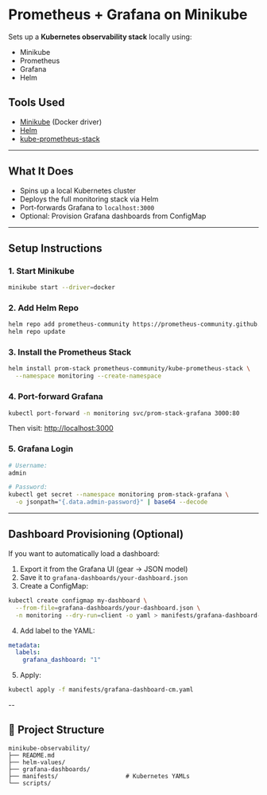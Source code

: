 # Prometheus + Grafana on Minikube

Sets up a **Kubernetes observability stack** locally using:
- Minikube
- Prometheus
- Grafana
- Helm

## Tools Used
- [Minikube](https://minikube.sigs.k8s.io/) (Docker driver)
- [Helm](https://helm.sh/)
- [kube-prometheus-stack](https://github.com/prometheus-community/helm-charts/tree/main/charts/kube-prometheus-stack)

---

## What It Does
- Spins up a local Kubernetes cluster
- Deploys the full monitoring stack via Helm
- Port-forwards Grafana to `localhost:3000`
- Optional: Provision Grafana dashboards from ConfigMap

---

## Setup Instructions

### 1. Start Minikube
```bash
minikube start --driver=docker
```

### 2. Add Helm Repo
```bash
helm repo add prometheus-community https://prometheus-community.github.io/helm-charts
helm repo update
```

### 3. Install the Prometheus Stack
```bash
helm install prom-stack prometheus-community/kube-prometheus-stack \
  --namespace monitoring --create-namespace
```

### 4. Port-forward Grafana
```bash
kubectl port-forward -n monitoring svc/prom-stack-grafana 3000:80
```
Then visit: [http://localhost:3000](http://localhost:3000)

### 5. Grafana Login
```bash
# Username:
admin

# Password:
kubectl get secret --namespace monitoring prom-stack-grafana \
  -o jsonpath="{.data.admin-password}" | base64 --decode
```

---

## Dashboard Provisioning (Optional)
If you want to automatically load a dashboard:

1. Export it from the Grafana UI (gear → JSON model)
2. Save it to `grafana-dashboards/your-dashboard.json`
3. Create a ConfigMap:

```bash
kubectl create configmap my-dashboard \
  --from-file=grafana-dashboards/your-dashboard.json \
  -n monitoring --dry-run=client -o yaml > manifests/grafana-dashboard-cm.yaml
```

4. Add label to the YAML:
```yaml
metadata:
  labels:
    grafana_dashboard: "1"
```

5. Apply:
```bash
kubectl apply -f manifests/grafana-dashboard-cm.yaml
```
--

## 🔹 Project Structure
```
minikube-observability/
├── README.md
├── helm-values/          
├── grafana-dashboards/          
├── manifests/                   # Kubernetes YAMLs
└── scripts/  
